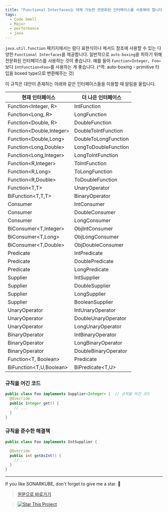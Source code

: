```yaml
---
title: "Functional Interfaces는 대체 가능한 전문화된 인터페이스를 사용해야 합니다."
tags:
  - Code Smell
  - Major
  - performance
  - java
---
```


`java.util.function` 패키지에서는 람다 표현식이나 메서드 참조에 사용할 수 있는 다양한 `Functional Interfaces`을 제공합니다.
일반적으로 `auto-boxing`을 피하기 위해 전문화된 인터페이스를 사용하는 것이 좋습니다.
예를 들어 `Function<Integer, Foo>`보다 `IntFunction<Foo>`를 사용하는 게 좋습니다.
(^역: auto-boxing - primitive 타입을 boxed type으로 변환해주는 것)

이 규칙은 대안이 존재하는 아래와 같은 인터페이스들을 이용할 때 알림을 울립니다.

| 현재 인터페이스          | 더 나은 인터페이스   |
| ------------------------ | -------------------- |
| Function<Integer, R>     | IntFunction<R>       |
| Function<Long, R>        | LongFunction<R>      |
| Function<Double, R>      | DoubleFunction<R>    |
| Function<Double,Integer> | DoubleToIntFunction  |
| Function<Double,Long>    | DoubleToLongFunction |
| Function<Long,Double>    | LongToDoubleFunction |
| Function<Long,Integer>   | LongToIntFunction    |
| Function<R,Integer>      | ToIntFunction<R>     |
| Function<R,Long>         | ToLongFunction<R>    |
| Function<R,Double>       | ToDoubleFunction<R>  |
| Function<T,T>            | UnaryOperator<T>     |
| BiFunction<T,T,T>        | BinaryOperator<T>    |
| Consumer<Integer>        | IntConsumer          |
| Consumer<Double>         | DoubleConsumer       |
| Consumer<Long>           | LongConsumer         |
| BiConsumer<T,Integer>    | ObjIntConsumer<T>    |
| BiConsumer<T,Long>       | ObjLongConsumer<T>   |
| BiConsumer<T,Double>     | ObjDoubleConsumer<T> |
| Predicate<Integer>       | IntPredicate         |
| Predicate<Double>        | DoublePredicate      |
| Predicate<Long>          | LongPredicate        |
| Supplier<Integer>        | IntSupplier          |
| Supplier<Double>         | DoubleSupplier       |
| Supplier<Long>           | LongSupplier         |
| Supplier<Boolean>        | BooleanSupplier      |
| UnaryOperator<Integer>   | IntUnaryOperator     |
| UnaryOperator<Double>    | DoubleUnaryOperator  |
| UnaryOperator<Long>      | LongUnaryOperator    |
| BinaryOperator<Integer>  | IntBinaryOperator    |
| BinaryOperator<Long>     | LongBinaryOperator   |
| BinaryOperator<Double>   | DoubleBinaryOperator |
| Function<T, Boolean>     | Predicate<T>         |
| BiFunction<T,U,Boolean>  | BiPredicate<T,U>     |

### 규칙을 어긴 코드

```java
public class Foo implements Supplier<Integer> {  // 규칙을 어긴 코드
  @Override
  public Integer get() {
    // ...
  }
}
```

### 규칙을 준수한 해결책

```java
public class Foo implements IntSupplier {

  @Override
  public int getAsInt() {
    // ...
  }
}
```

---

If you like SONARKUBE, don't forget to give me a star. :star2:

> [원문으로 바로가기](https://rules.sonarsource.com/java/RSPEC-4276)

> [![Star This Project](https://img.shields.io/github/stars/kantabile/sonarkube.svg?label=Stars&style=social)](https://github.com/kantabile/sonarkube)
